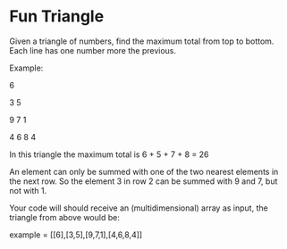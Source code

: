 # Fun Triangle

Given a triangle of numbers, find the maximum total from top to bottom. Each line has one number more the previous.

Example:

6

3 5

9 7 1

4 6 8 4

In this triangle the maximum total is 6 + 5 + 7 + 8 = 26

An element can only be summed with one of the two nearest elements in the next row. So the element 3 in row 2 can be summed with 9 and 7, but not with 1.

Your code will should receive an (multidimensional) array as input, the triangle from above would be:

example = [[6],[3,5],[9,7,1],[4,6,8,4]]
